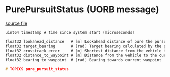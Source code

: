 # PurePursuitStatus (UORB message)



[source file](https://github.com/PX4/PX4-Autopilot/blob/main/msg/PurePursuitStatus.msg)

```c
uint64 timestamp # time since system start (microseconds)

float32 lookahead_distance   # [m] Lookahead distance of pure the pursuit controller
float32 target_bearing       # [rad] Target bearing calculated by the pure pursuit controller
float32 crosstrack_error     # [m] Shortest distance from the vehicle to the path (Positiv: Vehicle is on the right hand side with respect to the oriented path vector, Negativ: Left of the path)
float32 distance_to_waypoint # [m] Distance from the vehicle to the current waypoint
float32 bearing_to_waypoint  # [rad] Bearing towards current waypoint

# TOPICS pure_pursuit_status

```
